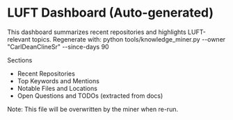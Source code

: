 # LUFT Dashboard (Auto-generated)

This dashboard summarizes recent repositories and highlights LUFT-relevant topics.
Regenerate with:
python tools/knowledge_miner.py --owner "CarlDeanClineSr" --since-days 90

Sections
- Recent Repositories
- Top Keywords and Mentions
- Notable Files and Locations
- Open Questions and TODOs (extracted from docs)

Note: This file will be overwritten by the miner when re-run.
